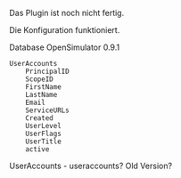 Das Plugin ist noch nicht fertig.

Die Konfiguration funktioniert.

Database OpenSimulator 0.9.1

    UserAccounts
	    PrincipalID
	    ScopeID
	    FirstName
	    LastName
	    Email
	    ServiceURLs
	    Created
	    UserLevel
	    UserFlags
	    UserTitle
	    active
     
UserAccounts - useraccounts? Old Version?
